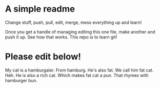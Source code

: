 # A simple readme

Change stuff, push, pull, edit, merge, mess everything up and learn!

Once you get a handle of managing editing this one file, make another and
push it up. See how that works. This repo is to learn git!

# Please edit below!

My cat is a hamburgaler. From hamburg. He's also fat. We call him fat cat. Heh.
He is also a rich cat. Which makes fat cat a pun. That rhymes with hamburger bun.
